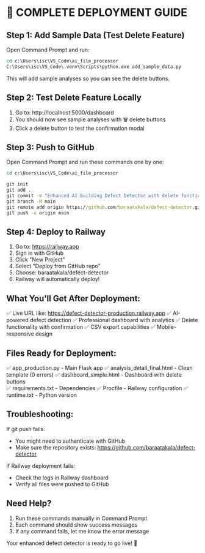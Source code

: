 # 🚀 COMPLETE DEPLOYMENT GUIDE

## Step 1: Add Sample Data (Test Delete Feature)

Open Command Prompt and run:
```cmd
cd c:\Users\isc\VS_Code\ai_file_processor
C:\Users\isc\VS_Code\.venv\Scripts\python.exe add_sample_data.py
```

This will add sample analyses so you can see the delete buttons.

## Step 2: Test Delete Feature Locally

1. Go to: http://localhost:5000/dashboard
2. You should now see sample analyses with 🗑️ delete buttons
3. Click a delete button to test the confirmation modal

## Step 3: Push to GitHub

Open Command Prompt and run these commands one by one:

```cmd
cd c:\Users\isc\VS_Code\ai_file_processor

git init
git add .
git commit -m "Enhanced AI Building Defect Detector with delete functionality"
git branch -M main
git remote add origin https://github.com/baraatakala/defect-detector.git
git push -u origin main
```

## Step 4: Deploy to Railway

1. Go to: https://railway.app
2. Sign in with GitHub
3. Click "New Project"
4. Select "Deploy from GitHub repo"
5. Choose: baraatakala/defect-detector
6. Railway will automatically deploy!

## What You'll Get After Deployment:

✅ Live URL like: https://defect-detector-production.railway.app
✅ AI-powered defect detection
✅ Professional dashboard with analytics
✅ Delete functionality with confirmation
✅ CSV export capabilities
✅ Mobile-responsive design

## Files Ready for Deployment:

✅ app_production.py - Main Flask app
✅ analysis_detail_final.html - Clean template (0 errors)
✅ dashboard_simple.html - Dashboard with delete buttons  
✅ requirements.txt - Dependencies
✅ Procfile - Railway configuration
✅ runtime.txt - Python version

## Troubleshooting:

If git push fails:
- You might need to authenticate with GitHub
- Make sure the repository exists: https://github.com/baraatakala/defect-detector

If Railway deployment fails:
- Check the logs in Railway dashboard
- Verify all files were pushed to GitHub

## Need Help?

1. Run these commands manually in Command Prompt
2. Each command should show success messages
3. If any command fails, let me know the error message

Your enhanced defect detector is ready to go live! 🌟
